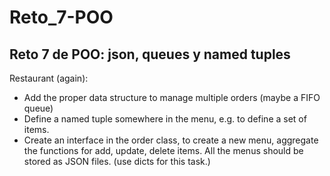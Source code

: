 # Reto_7-POO
Reto 7 de POO: json, queues y named tuples
---
Restaurant (again):
- Add the proper data structure to manage multiple orders (maybe a FIFO queue)
- Define a named tuple somewhere in the menu, e.g. to define a set of items.
- Create an interface in the order class, to create a new menu, aggregate the functions for add, update, delete items. All the menus should be stored as JSON files. (use dicts for this task.)

